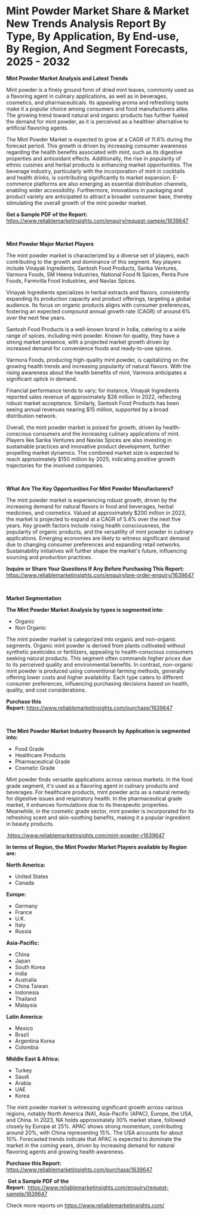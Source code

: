 <p><h1>Mint Powder Market Share & Market New Trends Analysis Report By Type, By Application, By End-use, By Region, And Segment Forecasts, 2025 - 2032</h1></p><p><strong>Mint Powder Market Analysis and Latest Trends</strong></p>
<p><p>Mint powder is a finely ground form of dried mint leaves, commonly used as a flavoring agent in culinary applications, as well as in beverages, cosmetics, and pharmaceuticals. Its appealing aroma and refreshing taste make it a popular choice among consumers and food manufacturers alike. The growing trend toward natural and organic products has further fueled the demand for mint powder, as it is perceived as a healthier alternative to artificial flavoring agents.</p><p>The Mint Powder Market is expected to grow at a CAGR of 11.6% during the forecast period. This growth is driven by increasing consumer awareness regarding the health benefits associated with mint, such as its digestive properties and antioxidant effects. Additionally, the rise in popularity of ethnic cuisines and herbal products is enhancing market opportunities. The beverage industry, particularly with the incorporation of mint in cocktails and health drinks, is contributing significantly to market expansion. E-commerce platforms are also emerging as essential distribution channels, enabling wider accessibility. Furthermore, innovations in packaging and product variety are anticipated to attract a broader consumer base, thereby stimulating the overall growth of the mint powder market.</p></p>
<p><strong>Get a Sample PDF of the Report:&nbsp;</strong> <a href="https://www.reliablemarketinsights.com/enquiry/request-sample/1639647?utm_campaign=1932&utm_medium=2&utm_source=Github&utm_content=ia&utm_term=15022025&utm_id=mint-powder">https://www.reliablemarketinsights.com/enquiry/request-sample/1639647</a></p>
<p>&nbsp;</p>
<p><strong>Mint Powder Major Market Players</strong></p>
<p><p>The mint powder market is characterized by a diverse set of players, each contributing to the growth and dominance of this segment. Key players include Vinayak Ingredients, Santosh Food Products, Sarika Ventures, Varmora Foods, SM Heena Industries, National Food N Spices, Penta Pure Foods, Farmvilla Food Industries, and Navlax Spices.</p><p>Vinayak Ingredients specializes in herbal extracts and flavors, consistently expanding its production capacity and product offerings, targeting a global audience. Its focus on organic products aligns with consumer preferences, fostering an expected compound annual growth rate (CAGR) of around 6% over the next few years.</p><p>Santosh Food Products is a well-known brand in India, catering to a wide range of spices, including mint powder. Known for quality, they have a strong market presence, with a projected market growth driven by increased demand for convenience foods and ready-to-use spices.</p><p>Varmora Foods, producing high-quality mint powder, is capitalizing on the growing health trends and increasing popularity of natural flavors. With the rising awareness about the health benefits of mint, Varmora anticipates a significant uptick in demand.</p><p>Financial performance tends to vary; for instance, Vinayak Ingredients reported sales revenue of approximately $26 million in 2022, reflecting robust market acceptance. Similarly, Santosh Food Products has been seeing annual revenues nearing $15 million, supported by a broad distribution network.</p><p>Overall, the mint powder market is poised for growth, driven by health-conscious consumers and the increasing culinary applications of mint. Players like Sarika Ventures and Navlax Spices are also investing in sustainable practices and innovative product development, further propelling market dynamics. The combined market size is expected to reach approximately $150 million by 2025, indicating positive growth trajectories for the involved companies.</p></p>
<p>&nbsp;</p>
<p><strong>What Are The Key Opportunities For Mint Powder Manufacturers?</strong></p>
<p><p>The mint powder market is experiencing robust growth, driven by the increasing demand for natural flavors in food and beverages, herbal medicines, and cosmetics. Valued at approximately $200 million in 2023, the market is projected to expand at a CAGR of 5.4% over the next five years. Key growth factors include rising health consciousness, the popularity of organic products, and the versatility of mint powder in culinary applications. Emerging economies are likely to witness significant demand due to changing consumer preferences and expanding retail networks. Sustainability initiatives will further shape the market's future, influencing sourcing and production practices.</p></p>
<p><strong>Inquire or Share Your Questions If Any Before Purchasing This Report:</strong> <a href="https://www.reliablemarketinsights.com/enquiry/pre-order-enquiry/1639647?utm_campaign=1932&utm_medium=2&utm_source=Github&utm_content=ia&utm_term=15022025&utm_id=mint-powder">https://www.reliablemarketinsights.com/enquiry/pre-order-enquiry/1639647</a></p>
<p>&nbsp;</p>
<p><strong>Market Segmentation</strong></p>
<p><strong>The Mint Powder Market Analysis by types is segmented into:</strong></p>
<p><ul><li>Organic</li><li>Non Organic</li></ul></p>
<p><p>The mint powder market is categorized into organic and non-organic segments. Organic mint powder is derived from plants cultivated without synthetic pesticides or fertilizers, appealing to health-conscious consumers seeking natural products. This segment often commands higher prices due to its perceived quality and environmental benefits. In contrast, non-organic mint powder is produced using conventional farming methods, generally offering lower costs and higher availability. Each type caters to different consumer preferences, influencing purchasing decisions based on health, quality, and cost considerations.</p></p>
<p><strong>Purchase this Report:&nbsp;</strong><a href="https://www.reliablemarketinsights.com/purchase/1639647?utm_campaign=1932&utm_medium=2&utm_source=Github&utm_content=ia&utm_term=15022025&utm_id=mint-powder">https://www.reliablemarketinsights.com/purchase/1639647</a></p>
<p>&nbsp;</p>
<p><strong>The Mint Powder Market Industry Research by Application is segmented into:</strong></p>
<p><ul><li>Food Grade</li><li>Healthcare Products</li><li>Pharmaceutical Grade</li><li>Cosmetic Grade</li></ul></p>
<p><p>Mint powder finds versatile applications across various markets. In the food grade segment, it's used as a flavoring agent in culinary products and beverages. For healthcare products, mint powder acts as a natural remedy for digestive issues and respiratory health. In the pharmaceutical grade market, it enhances formulations due to its therapeutic properties. Meanwhile, in the cosmetic grade sector, mint powder is incorporated for its refreshing scent and skin-soothing benefits, making it a popular ingredient in beauty products.</p></p>
<p><a href="https://www.reliablemarketinsights.com/mint-powder-r1639647?utm_campaign=1932&utm_medium=2&utm_source=Github&utm_content=ia&utm_term=15022025&utm_id=mint-powder">&nbsp;https://www.reliablemarketinsights.com/mint-powder-r1639647</a></p>
<p><strong>In terms of Region, the Mint Powder Market Players available by Region are:</strong></p>
<p>
    <p> <strong> North America: </strong>
        <ul>
            <li>United States</li>
            <li>Canada</li>
        </ul>
        </p> 
    <p> <strong> Europe: </strong>
        <ul>
            <li>Germany</li>
            <li>France</li>
            <li>U.K.</li>
            <li>Italy</li>
            <li>Russia</li>
        </ul>
        </p> 
    <p> <strong> Asia-Pacific: </strong>
        <ul>
            <li>China</li>
            <li>Japan</li>
            <li>South Korea</li>
            <li>India</li>
            <li>Australia</li>
            <li>China Taiwan</li>
            <li>Indonesia</li>
            <li>Thailand</li>
            <li>Malaysia</li>
        </ul>
        </p> 
    <p> <strong> Latin America: </strong>
        <ul>
            <li>Mexico</li>
            <li>Brazil</li>
            <li>Argentina Korea</li>
            <li>Colombia</li>
        </ul>
        </p> 
    <p> <strong> Middle East & Africa: </strong>
        <ul>
            <li>Turkey</li>
            <li>Saudi</li>
            <li>Arabia</li>
            <li>UAE</li>
            <li>Korea</li>
        </ul>
    </p>
    </p>
<p><p>The mint powder market is witnessing significant growth across various regions, notably North America (NA), Asia-Pacific (APAC), Europe, the USA, and China. In 2023, NA holds approximately 30% market share, followed closely by Europe at 25%. APAC shows strong momentum, contributing around 20%, with China representing 15%. The USA accounts for about 10%. Forecasted trends indicate that APAC is expected to dominate the market in the coming years, driven by increasing demand for natural flavoring agents and growing health awareness.</p></p>
<p><strong>Purchase this Report: </strong><a href="https://www.reliablemarketinsights.com/purchase/1639647?utm_campaign=1932&utm_medium=2&utm_source=Github&utm_content=ia&utm_term=15022025&utm_id=mint-powder">https://www.reliablemarketinsights.com/purchase/1639647</a></p>
<p>&nbsp;<strong>Get a Sample PDF of the Report:&nbsp;&nbsp;</strong><a href="https://www.reliablemarketinsights.com/enquiry/request-sample/1639647?utm_campaign=1932&utm_medium=2&utm_source=Github&utm_content=ia&utm_term=15022025&utm_id=mint-powder">https://www.reliablemarketinsights.com/enquiry/request-sample/1639647</a></p>
<p><strong></strong></p>
<p>Check more reports on <a href="https://www.reliablemarketinsights.com/?utm_campaign=1932&utm_medium=2&utm_source=Github&utm_content=ia&utm_term=15022025&utm_id=mint-powder">https://www.reliablemarketinsights.com/</a></p>